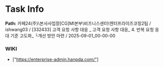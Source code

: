 # Task Info

**Path:** 카페24(주)\본사사업장\[CG]MI본부\비즈니스센터\엔터프라이즈코칭2팀 / ishwang03 / [332433] 고객 요청 사항 대응 _ 고객 요청 사항 대응_ 4. 반복 요청 응대 기준 고도화_ └개선 방안 마련 / 2025-09-01_00-00-00

### WIKI
- ["https://enterprise-admin.hanpda.com/"]

